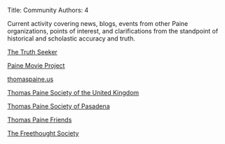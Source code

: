 Title: Community
Authors: 4

Current activity covering news, blogs, events from other Paine
organizations, points of interest, and clarifications from the
standpoint of historical and scholastic accuracy and truth.

[The Truth Seeker](http://thetruthseeker.net/)

[Paine Movie Project](https://www.facebook.com/thelifeofthomaspaine)

[thomaspaine.us](http://www.thomaspaine.us/)

[Thomas Paine Society of the United Kingdom](http://www.thomaspaineuk.com)

[Thomas Paine Society of Pasadena](http://www.thomaspainesociety.org)

[Thomas Paine Friends](http://www.thomas-paine-friends.org)

[The Freethought Society](http://www.ftsociety.org)


